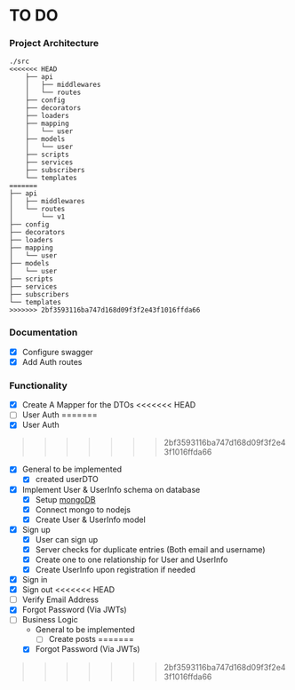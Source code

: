 # TO DO

### Project Architecture

```
./src
<<<<<<< HEAD
    ├── api
    │   ├── middlewares
    │   └── routes
    ├── config
    ├── decorators
    ├── loaders
    ├── mapping
    │   └── user
    ├── models
    │   └── user
    ├── scripts
    ├── services
    ├── subscribers
    └── templates
=======
├── api
│   ├── middlewares
│   └── routes
│       └── v1
├── config
├── decorators
├── loaders
├── mapping
│   └── user
├── models
│   └── user
├── scripts
├── services
├── subscribers
└── templates
>>>>>>> 2bf3593116ba747d168d09f3f2e43f1016ffda66
```
### Documentation
- [x] Configure swagger
 - [x] Add Auth routes

### Functionality
- [x] Create A Mapper for the DTOs
<<<<<<< HEAD
- [ ] User Auth
=======
- [x] User Auth
>>>>>>> 2bf3593116ba747d168d09f3f2e43f1016ffda66
  - [x] General to be implemented
    - [x] created userDTO
  - [x] Implement User & UserInfo schema on database
    - [x] Setup [mongoDB](https://www.mongodb.com/)
    - [x] Connect mongo to nodejs
    - [x] Create User & UserInfo model
  - [x] Sign up
      - [x] User can sign up
      - [x] Server checks for duplicate entries (Both email and username)
      - [x] Create one to one relationship for User and UserInfo
      - [x] Create UserInfo upon registration if needed
  - [x] Sign in
  - [x] Sign out
<<<<<<< HEAD
  - [ ] Verify Email Address
  - [x] Forgot Password (Via JWTs)
- [ ] Business Logic
  - General to be implemented
    - [ ] Create posts
=======
  - [x] Forgot Password (Via JWTs)
>>>>>>> 2bf3593116ba747d168d09f3f2e43f1016ffda66
